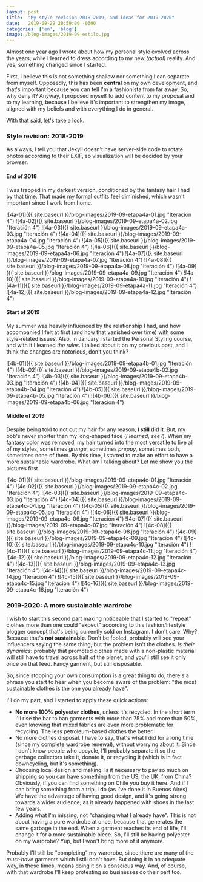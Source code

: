 ```yaml
---
layout: post
title:  "My style revision 2018-2019, and ideas for 2019-2020"
date:   2019-09-29 20:59:00 -0300
categories: ['en', 'blog']
image: /blog-images/2019-09-estilo.jpg
---
```


Almost one year ago I wrote about how my personal style evolved across the years, while I learned to dress according to my new *(actual)* reality. And yes, something changed since I started.

First, I believe this is not something shallow nor something I can separate from myself. Opposedly, this has been **central** on my own development, and that's important because you can tell I'm a fashionista from far away. So, why deny it? Anyway, I proposed myself to add content to my proposal and to my learning,  because I believe it's important to strengthen my image, aligned with my beliefs and with everything I do in general.

With that said, let's take a look.

### Style revision: 2018-2019

As always, I tell you that Jekyll doesn't have server-side code to rotate photos according to their EXIF, so visualization will be decided by your browser.

#### End of 2018

I was trapped in my darkest version, conditioned by the fantasy hair I had by that time. That made my formal outfits feel diminished, which wasn't important since I work from home.

![4a-01]({{ site.baseurl }}/blog-images/2019-09-etapa4a-01.jpg "Iteración 4")
![4a-02]({{ site.baseurl }}/blog-images/2019-09-etapa4a-02.jpg "Iteración 4")
![4a-03]({{ site.baseurl }}/blog-images/2019-09-etapa4a-03.jpg "Iteración 4")
![4a-04]({{ site.baseurl }}/blog-images/2019-09-etapa4a-04.jpg "Iteración 4")
![4a-05]({{ site.baseurl }}/blog-images/2019-09-etapa4a-05.jpg "Iteración 4")
![4a-06]({{ site.baseurl }}/blog-images/2019-09-etapa4a-06.jpg "Iteración 4")
![4a-07]({{ site.baseurl }}/blog-images/2019-09-etapa4a-07.jpg "Iteración 4")
![4a-08]({{ site.baseurl }}/blog-images/2019-09-etapa4a-08.jpg "Iteración 4")
![4a-09]({{ site.baseurl }}/blog-images/2019-09-etapa4a-09.jpg "Iteración 4")
![4a-10]({{ site.baseurl }}/blog-images/2019-09-etapa4a-10.jpg "Iteración 4")
![4a-11]({{ site.baseurl }}/blog-images/2019-09-etapa4a-11.jpg "Iteración 4")
![4a-12]({{ site.baseurl }}/blog-images/2019-09-etapa4a-12.jpg "Iteración 4")

#### Start of 2019

My summer was heavily influenced by the relationship I had, and how accompanied I felt at first (and how that vanished over time) with some style-related issues. Also, in January I started the Personal Styling course, and with it I learned *the rules*. I talked about it on my previous post, and I think the changes are notorious, don't you think?

![4b-01]({{ site.baseurl }}/blog-images/2019-09-etapa4b-01.jpg "Iteración 4")
![4b-02]({{ site.baseurl }}/blog-images/2019-09-etapa4b-02.jpg "Iteración 4")
![4b-03]({{ site.baseurl }}/blog-images/2019-09-etapa4b-03.jpg "Iteración 4")
![4b-04]({{ site.baseurl }}/blog-images/2019-09-etapa4b-04.jpg "Iteración 4")
![4b-05]({{ site.baseurl }}/blog-images/2019-09-etapa4b-05.jpg "Iteración 4")
![4b-06]({{ site.baseurl }}/blog-images/2019-09-etapa4b-06.jpg "Iteración 4")


#### Middle of 2019

Despite being told to not cut my hair for any reason, **I still did it**. But, my bob's never shorter than my long-shaped face (*I learned, see?*). When my fantasy color was removed, my hair turned into the most versatile to live all of my styles, sometimes *grunge*, sometimes *preppy*, sometimes both, sometimes none of them. By this time, I started to make an effort to have a more sustainable wardrobe. What am I talking about? Let me show you the pictures first.

![4c-01]({{ site.baseurl }}/blog-images/2019-09-etapa4c-01.jpg "Iteración 4")
![4c-02]({{ site.baseurl }}/blog-images/2019-09-etapa4c-02.jpg "Iteración 4")
![4c-03]({{ site.baseurl }}/blog-images/2019-09-etapa4c-03.jpg "Iteración 4")
![4c-04]({{ site.baseurl }}/blog-images/2019-09-etapa4c-04.jpg "Iteración 4")
![4c-05]({{ site.baseurl }}/blog-images/2019-09-etapa4c-05.jpg "Iteración 4")
![4c-06]({{ site.baseurl }}/blog-images/2019-09-etapa4c-06.jpg "Iteración 4")
![4c-07]({{ site.baseurl }}/blog-images/2019-09-etapa4c-07.jpg "Iteración 4")
![4c-08]({{ site.baseurl }}/blog-images/2019-09-etapa4c-08.jpg "Iteración 4")
![4c-09]({{ site.baseurl }}/blog-images/2019-09-etapa4c-09.jpg "Iteración 4")
![4c-10]({{ site.baseurl }}/blog-images/2019-09-etapa4c-10.jpg "Iteración 4")
![4c-11]({{ site.baseurl }}/blog-images/2019-09-etapa4c-11.jpg "Iteración 4")
![4c-12]({{ site.baseurl }}/blog-images/2019-09-etapa4c-12.jpg "Iteración 4")
![4c-13]({{ site.baseurl }}/blog-images/2019-09-etapa4c-13.jpg "Iteración 4")
![4c-14]({{ site.baseurl }}/blog-images/2019-09-etapa4c-14.jpg "Iteración 4")
![4c-15]({{ site.baseurl }}/blog-images/2019-09-etapa4c-15.jpg "Iteración 4")
![4c-16]({{ site.baseurl }}/blog-images/2019-09-etapa4c-16.jpg "Iteración 4")

### 2019-2020: A more sustainable wardrobe

I wish to start this second part making noticeable that I started to "repeat" clothes more than one could "expect" according to this fashion/lifestyle blogger concept that's being currently sold on Instagram. I don't care. Why? Because that's **not sustainable**. Don't be fooled, probably will see your influencers saying the same thing, but the problem isn't the clothes. *Is their dynamics*: probably that promoted clothes made with a non-plastic material will still have to travel across half of the planet, and you'll still see it only once on that feed. Fancy garment, but still disposable.

So, since stopping your own consumption is a great thing to do, there's a phrase you start to hear when you become aware of the problem: "the most sustainable clothes is the one you already have".

I'll do my part, and I started to apply these quick actions:

- **No more 100% polyester clothes**, unless it's recycled. In the short term I'll rise the bar to ban garments with more than 75% and more than 50%, even knowing that mixed fabrics are even more problematic for recycling. The less petroleum-based clothes the better.
- No more clothes disposal. I have to say, that's what I did for a long time (since my complete wardrobe renewal), without worrying about it. Since I don't know people who upcycle, I'll probably separate it so the garbage collectors take it, donate it, or recycling it (which is in fact downcycling, but it's something).
- Choosing local design and making. Is it necessary to pay so much on shipping so you can have something from the US, the UK, from China? Obviously, if you can find something on Chile you buy it here. And if I can bring something from a trip, I do (as I've done it in Buenos Aires). We have the advantage of having good design, and it's going strong towards a wider audience, as it already happened with shoes in the last few years.
- Adding what I'm missing, not "changing what I already have". This is not about having a pure wardrobe at once, because that generates the same garbage in the end. When a garment reaches its end of life, I'll change it for a more sustainable piece. So, I'll still be having polyester on my wardrobe? Yup, but I won't bring more of it anymore.

Probably I'll still be "completing" my wardrobe, since there are many of the *must-have* garments which I still don't have. But doing it in an adequate way, in these times, means doing it on a conscious way. And, of course, with that wardrobe I'll keep protesting so businesses do their part too.
